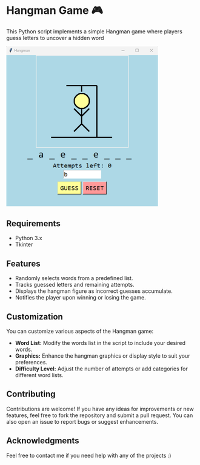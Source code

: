 # Hangman Game 🎮

This Python script implements a simple Hangman game where players guess letters to uncover a hidden word

<img src="https://github.com/kunal9960/hangman/blob/master/Hangman.png" alt="Hangman" width="400">


## Requirements

- Python 3.x
- Tkinter


## Features
- Randomly selects words from a predefined list.
- Tracks guessed letters and remaining attempts.
- Displays the hangman figure as incorrect guesses accumulate.
- Notifies the player upon winning or losing the game.


## Customization

You can customize various aspects of the Hangman game:

- **Word List:** Modify the words list in the script to include your desired words.
- **Graphics:** Enhance the hangman graphics or display style to suit your preferences.
- **Difficulty Level:** Adjust the number of attempts or add categories for different word lists.


## Contributing

Contributions are welcome! If you have any ideas for improvements or new features, feel free to fork the repository and submit a pull request. You can also open an issue to report bugs or suggest enhancements.


## Acknowledgments

Feel free to contact me if you need help with any of the projects :)
